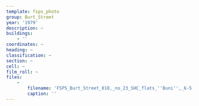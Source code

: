 ```yaml
---
template: fsps_photo
group: Burt_Street
year: '1979'
description: ~
buildings:
    - ''
coordinates: ~
heading: ~
classification: ~
section: ~
cell: ~
film_roll: ~
files:
    -
        filename: 'FSPS_Burt_Street_010,_no_23_SHC_flats_''Buni'',_6-5-E,_1979.png'
        caption: ''
---
```

